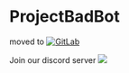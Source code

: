 # ProjectBadBot

moved to [![GitLab](https://img.shields.io/badge/gitlab-%23181717.svg?style=for-the-badge&logo=gitlab&logoColor=white)](https://gitlab.com/grstarman/ProjectBadBot)

Join our discord server [![](https://dcbadge.limes.pink/api/server/https://discord.gg/8HnwPYQMM3)](https://discord.gg/https://discord.gg/8HnwPYQMM3)
